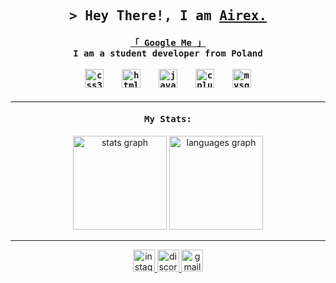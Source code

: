 <h2 align="center">
        <samp>
                &gt; Hey There!, I am
                        <b><a target="_blank" href="https://github.com/airexsource">Airex.</a></b>
        </samp>
</h2>

<h4 align="center">
        <samp>
                <a href="https://www.google.com/search?q=Airex">「 Google Me 」</a><br>
                I am a student developer from <b>Poland</b><br>
        </samp>
        <br>
        <samp>
                <div align="center">
                        <img src="https://cdn.jsdelivr.net/gh/devicons/devicon/icons/css3/css3-plain.svg" height="30" alt="css3 logo"  />
                        <img width="12" />
                        <img src="https://cdn.jsdelivr.net/gh/devicons/devicon/icons/html5/html5-plain.svg" height="30" alt="html5 logo"  />
                        <img width="12" />
                        <img src="https://cdn.jsdelivr.net/gh/devicons/devicon/icons/javascript/javascript-plain.svg" height="30" alt="javascript logo"  />
                        <img width="12" />
                        <img src="https://cdn.jsdelivr.net/gh/devicons/devicon/icons/cplusplus/cplusplus-plain.svg" height="30" alt="cplusplus logo"  />
                        <img width="12" />
                        <img src="https://cdn.jsdelivr.net/gh/devicons/devicon/icons/mysql/mysql-original.svg" height="30" alt="mysql logo"  />
                </div>
        </samp>
</h4>

<hr>

<h4 align="center">
        <samp>
                <b>My Stats:</b><br>
        </samp>
</h4>

<div align="center">
  <img src="https://github-readme-stats.vercel.app/api?username=AirexSource&hide_title=true&hide_rank=false&show_icons=true&include_all_commits=true&count_private=true&disable_animations=false&theme=github_dark&locale=en&hide_border=true" height="150" alt="stats graph"  />
  <img src="https://github-readme-stats.vercel.app/api/top-langs?username=AirexSource&locale=en&hide_title=false&layout=compact&card_width=320&langs_count=5&theme=github_dark&hide_border=true" height="150" alt="languages graph"  />
</div>

<hr>

<div align="center">
  <a href="https://www.instagram.com/adamkedryna.fotograf/" target="_blank">
    <img src="https://img.shields.io/static/v1?message=Instagram&logo=instagram&label=&color=E4405F&logoColor=white&labelColor=&style=for-the-badge" height="35" alt="instagram logo"  />
  </a>
  <a href="https://discordapp.com/users/644178478006140937" target="_blank">
    <img src="https://img.shields.io/static/v1?message=Discord&logo=discord&label=&color=7289DA&logoColor=white&labelColor=&style=for-the-badge" height="35" alt="discord logo"  />
  </a>
  <a href="mailto:adam.kedryna@gmail.com" target="_blank">
    <img src="https://img.shields.io/static/v1?message=Gmail&logo=gmail&label=&color=D14836&logoColor=white&labelColor=&style=for-the-badge" height="35" alt="gmail logo"  />
  </a>
</div>
